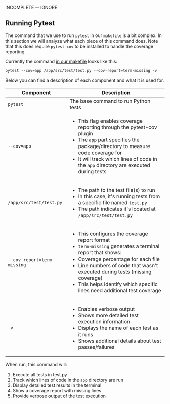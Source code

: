 INCOMPLETE -- IGNORE

## Running Pytest

The command that we use to run `pytest` in our `makefile` is a bit complex. In this section we will analyze what each piece of this command does. Note that this does require `pytest-cov` to be installed to handle the coverage reporting.


Currently the command [in our makefile](../lecture_examples/15_testing/Makefile) looks like this:

```
pytest --cov=app /app/src/test/test.py --cov-report=term-missing -v
```

Below you can find a description of each component and what it is used for.


| Component | Description | 
| --- | --- | 
| `pytest` |  The base command to run Python tests | 
| `--cov=app` | <ul><li>This flag enables coverage reporting through the pytest-cov plugin</li><li>The `app` part specifies the package/directory to measure code coverage for</li><li>It will track which lines of code in the `app` directory are executed during tests</li></ul> | 
| `/app/src/test/test.py` | <ul><li>The path to the test file(s) to run</li><li>In this case, it's running tests from a specific file named `test.py`</li><li>The path indicates it's located at `/app/src/test/test.py`</li></ul> | 
| `--cov-report=term-missing` | <ul><li>This configures the coverage report format</li><li>`term-missing` generates a terminal report that shows:</li><li>Coverage percentage for each file</li><li>Line numbers of code that wasn't executed during tests (missing coverage)</li><li>This helps identify which specific lines need additional test coverage</li></ul> |
| `-v` | <ul><li>Enables verbose output</li><li>Shows more detailed test execution information</li><li>Displays the name of each test as it runs</li><li>Shows additional details about test passes/failures</li></ul> |

When run, this command will:
1. Execute all tests in test.py
2. Track which lines of code in the `app` directory are run
3. Display detailed test results in the terminal
4. Show a coverage report with missing lines
5. Provide verbose output of the test execution